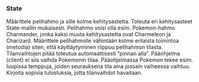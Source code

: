 ### State
Määrittele pelihahmo ja sille kolme kehitysastetta. Toteuta eri kehitysasteet State-mallin mukaisesti. Pelihahmo voisi olla esim. Pokemon-hahmo Charmander, jonka kaksi muuta kehitysastetta ovat Charmeleon ja Charizard. Määrittele pelihahmolle vähintään kolme erilaista toimintoa (metodia) siten, että käyttäytyminen riippuu pelihahmon tilasta. Tilanvaihtojen pitää toteutua automaattisesti ”pinnan  alla”. Pääohjelma (client) ei siis vaihda Pokemonin tilaa. Pääohjelmassa Pokemon tekee esim. luupissa  temppuja, joiden  seurauksena tila aina jossain vaiheessa vaihtuu. Kirjoita sopivia tulostuksia, jotta tilanvaihdot havaitaan.